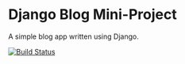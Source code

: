 # Django Blog Mini-Project

A simple blog app written using Django.

[![Build Status](https://travis-ci.org/StephenWhittington/django-blog.svg?branch=master)](https://travis-ci.org/StephenWhittington/django-blog)